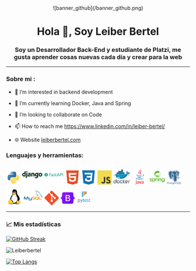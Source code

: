 <div id="header" align="center">
    ![banner_github](/banner_github.png)
    <h1 align="center">Hola 👋, Soy Leiber Bertel</h1> 
    <h3>Soy un Desarrollador Back-End y estudiante de Platzi, me gusta aprender cosas nuevas cada día y crear para la web</h3>
</div>

---
### Sobre mi :

- 👀 I’m interested in backend development

- 🌱 I’m currently learning Docker, Java and Spring

- 💞️ I’m looking to collaborate on Code

- 📫 How to reach me https://www.linkedin.com/in/leiber-bertel/

- 🌐 Website [leiberbertel.com](https://leiberbertel.github.io/)

<div align="left">
    <h3>Lenguajes y herramientas:</h3>
    <div>
        <img src="https://github.com/devicons/devicon/blob/master/icons/python/python-original.svg" title="Python" alt="python" width="40" height="40"/>
        <img src="https://github.com/devicons/devicon/blob/master/icons/django/django-plain-wordmark.svg" title="Django" alt="django" width="55" height="55"/>
        <img src="https://github.com/devicons/devicon/blob/master/icons/fastapi/fastapi-plain-wordmark.svg" title="FastAPI" alt="fastapi" width="55" height="55"/>
        <img src="https://github.com/devicons/devicon/blob/master/icons/html5/html5-plain.svg" title="HTML5" alt="html5" width="40" height="40">
        <img src="https://github.com/devicons/devicon/blob/master/icons/css3/css3-plain.svg" title="CSS3" alt="css3" width="40" height="40"/>
        <img src="https://github.com/devicons/devicon/blob/master/icons/javascript/javascript-original.svg" title="javascript" alt="js" width="40" height="40"/>
        <img src="https://github.com/devicons/devicon/blob/master/icons/docker/docker-original-wordmark.svg" title="Docker" alt="docker" width="46" height="46"/>
        <img src="https://github.com/devicons/devicon/blob/master/icons/java/java-original-wordmark.svg" title="Java" alt="java" width="45" height="45"/>
        <img src="https://github.com/devicons/devicon/blob/master/icons/spring/spring-original-wordmark.svg" title="Spring" alt="spring" width="45" height="45"/>
        <img src="https://github.com/devicons/devicon/blob/master/icons/postgresql/postgresql-plain-wordmark.svg" title="PostgreSql" alt="postgresql" width="40" height="40"/>
        <img src="https://github.com/devicons/devicon/blob/master/icons/linux/linux-original.svg" title="Linux" alt="linux" width="44" height="44"/>
        <img src="https://github.com/devicons/devicon/blob/master/icons/mysql/mysql-original-wordmark.svg" title="Mysql" alt="mysql" width="53" height="53"/>
        <img src="https://github.com/devicons/devicon/blob/master/icons/git/git-original.svg" title="Git" alt="git" width="40" height="40"/>
        <img src="https://github.com/devicons/devicon/blob/master/icons/bootstrap/bootstrap-original.svg" title="bootstrap" alt="bootstrap" width="40" height="40"/>
        <img src="https://github.com/devicons/devicon/blob/master/icons/pytest/pytest-original-wordmark.svg" title="pytest" alt="pytest" width="43" height="43"/>
    </div>
</div>

---

### 📈 Mis estadísticas

<!--- Streak-Racha--->
[![GitHub Streak](https://streak-stats.demolab.com?user=Leiberbertel&theme=radical&locale=es&date_format=j%20M%5B%20Y%5D)](https://git.io/streak-stats)

<!--- Stats-Estadísticas--->
![Leiberbertel](https://github-readme-stats.vercel.app/api?username=leiberbertel&show_icons=true&theme=radical)

<!--- Most-Language-used--->
[![Top Langs](https://github-readme-stats.vercel.app/api/top-langs/?username=leiberbertel&hide_progress=true)](https://github.com/anuraghazra/github-readme-stats)

<!---
leiberbertel/leiberbertel is a ✨ special ✨ repository because its `README.md` (this file) appears on your GitHub profile.
You can click the Preview link to take a look at your changes.
--->
